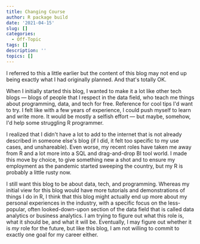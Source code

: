 ```yaml
---
title: Changing Course
author: R package build
date: '2021-04-15'
slug: []
categories:
  - Off-Topic
tags: []
description: ''
topics: []
---
```


I referred to this a little earlier but the content of this blog may not end up being exactly what I had originally planned. And that's totally OK.

<!--more-->

When I initially started this blog, I wanted to make it a lot like other tech blogs — blogs of people that I respect in the data field, who teach me things about programming, data, and tech for free. Reference for cool tips I'd want to try. I felt like with a few years of experience, I could push myself to learn and write more. It would be mostly a selfish effort — but maybe, somehow, I'd help some struggling R programmer.

I realized that I didn't have a lot to add to the internet that is not already described in someone else's blog (if I did, it felt too specific to my use cases, and unshareable). Even worse, my recent roles have taken me away from R and a lot more into a SQL and drag-and-drop BI tool world. I made this move by choice, to give something new a shot and to ensure my employment as the pandemic started sweeping the country, but my R is probably a little rusty now.

I still want this blog to be about data, tech, and programming. Whereas my initial view for this blog would have more tutorials and demonstrations of things I do in R, I think that this blog might actually end up more about my personal experiences in the industry, with a specific focus on the less-popular, often looked-down-upon section of the data field that is called data analytics or business analytics. I am trying to figure out what this role is, what it should be, and what it will be. Eventually, I may figure out whether it is *my* role for the future, but like this blog, I am not willing to commit to exactly one goal for my career either.